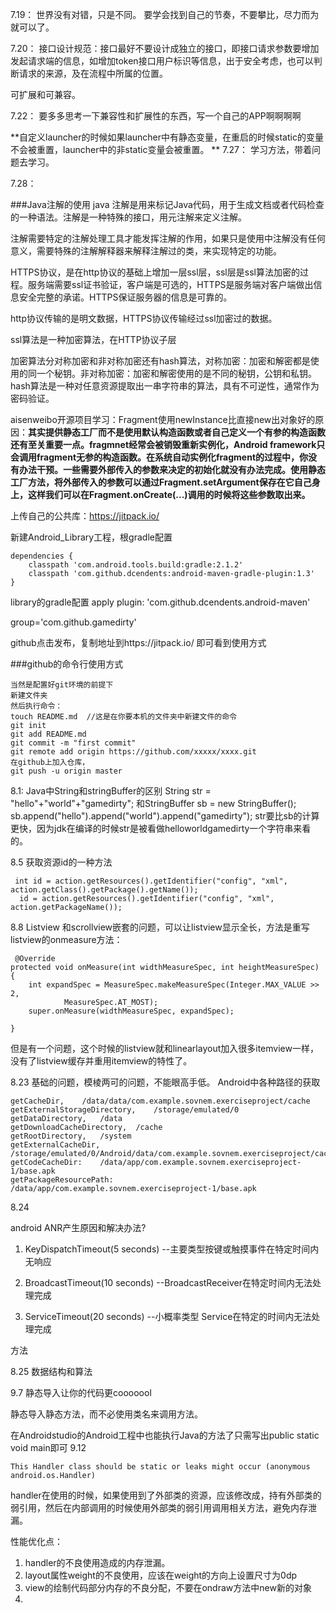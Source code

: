 7.19：
	世界没有对错，只是不同。
要学会找到自己的节奏，不要攀比，尽力而为就可以了。

7.20：
接口设计规范：接口最好不要设计成独立的接口，即接口请求参数要增加发起请求端的信息，如增加token接口用户标识等信息，出于安全考虑，也可以判断请求的来源，及在流程中所属的位置。

可扩展和可兼容。

7.22：
要多多思考一下兼容性和扩展性的东西，写一个自己的APP啊啊啊啊

**自定义launcher的时候如果launcher中有静态变量，在重启的时候static的变量不会被重置，launcher中的非static变量会被重置。
**
7.27：
学习方法，带着问题去学习。

7.28：

###Java注解的使用
java 注解是用来标记Java代码，用于生成文档或者代码检查的一种语法。注解是一种特殊的接口，用元注解来定义注解。

注解需要特定的注解处理工具才能发挥注解的作用，如果只是使用中注解没有任何意义，需要特殊的注解解释器来解释注解过的类，来实现特定的功能。

HTTPS协议，是在http协议的基础上增加一层ssl层，ssl层是ssl算法加密的过程。服务端需要ssl证书验证，客户端是可选的，HTTPS是服务端对客户端做出信息安全完整的承诺。HTTPS保证服务器的信息是可靠的。

http协议传输的是明文数据，HTTPS协议传输经过ssl加密过的数据。

ssl算法是一种加密算法，在HTTP协议子层

加密算法分对称加密和非对称加密还有hash算法，对称加密：加密和解密都是使用的同一个秘钥。非对称加密：加密和解密使用的是不同的秘钥，公钥和私钥。hash算法是一种对任意资源提取出一串字符串的算法，具有不可逆性，通常作为密码验证。

aisenweibo开源项目学习：Fragment使用newInstance比直接new出对象好的原因：**其实提供静态工厂而不是使用默认构造函数或者自己定义一个有参的构造函数还有至关重要一点。fragmnet经常会被销毁重新实例化，Android framework只会调用fragment无参的构造函数。在系统自动实例化fragment的过程中，你没有办法干预。一些需要外部传入的参数来决定的初始化就没有办法完成。使用静态工厂方法，将外部传入的参数可以通过Fragment.setArgument保存在它自己身上，这样我们可以在Fragment.onCreate(...)调用的时候将这些参数取出来。**

上传自己的公共库：https://jitpack.io/

新建Android_Library工程，根gradle配置  


	dependencies {
        classpath 'com.android.tools.build:gradle:2.1.2'
        classpath 'com.github.dcendents:android-maven-gradle-plugin:1.3'
    } 

library的gradle配置
apply plugin: 'com.github.dcendents.android-maven'

group='com.github.gamedirty'

github点击发布，复制地址到https://jitpack.io/
即可看到使用方式


###github的命令行使用方式
	
	当然是配置好git环境的前提下
	新建文件夹
	然后执行命令：
	touch README.md  //这是在你要本机的文件夹中新建文件的命令
	git init
	git add README.md
	git commit -m "first commit"
	git remote add origin https://github.com/xxxxx/xxxx.git
	在github上加入仓库，
	git push -u origin master

8.1:
Java中String和stringBuffer的区别
String str = "hello"+"world"+"gamedirty";
和StringBuffer sb = new StringBuffer();
sb.append("hello").append("world").append("gamedirty");
str要比sb的计算更快，因为jdk在编译的时候str是被看做helloworldgamedirty一个字符串来看的。

8.5
获取资源id的一种方法

	 int id = action.getResources().getIdentifier("config", "xml", action.getClass().getPackage().getName());
	  id = action.getResources().getIdentifier("config", "xml", action.getPackageName());

8.8
Listview 和scrollview嵌套的问题，可以让listview显示全长，方法是重写listview的onmeasure方法：
	
	 @Override
    protected void onMeasure(int widthMeasureSpec, int heightMeasureSpec) {
        int expandSpec = MeasureSpec.makeMeasureSpec(Integer.MAX_VALUE >> 2,
                MeasureSpec.AT_MOST);
        super.onMeasure(widthMeasureSpec, expandSpec);

    }
	
但是有一个问题，这个时候的listview就和linearlayout加入很多itemview一样，没有了listview缓存并重用itemview的特性了。

8.23
基础的问题，模棱两可的问题，不能眼高手低。
Android中各种路径的获取

	getCacheDir,	/data/data/com.example.sovnem.exerciseproject/cache
	getExternalStorageDirectory,	/storage/emulated/0
	getDataDirectory,	/data
	getDownloadCacheDirectory,	/cache
	getRootDirectory,	/system
	getExternalCacheDir,	/storage/emulated/0/Android/data/com.example.sovnem.exerciseproject/cache
	getCodeCacheDir:	/data/app/com.example.sovnem.exerciseproject-1/base.apk
	getPackageResourcePath:		/data/app/com.example.sovnem.exerciseproject-1/base.apk

8.24

android ANR产生原因和解决办法?

1. KeyDispatchTimeout(5 seconds) --主要类型按键或触摸事件在特定时间内无响应

2. BroadcastTimeout(10 seconds) --BroadcastReceiver在特定时间内无法处理完成

3. ServiceTimeout(20 seconds) --小概率类型 Service在特定的时间内无法处理完成

方法

8.25
数据结构和算法

9.7
静态导入让你的代码更cooooool

静态导入静态方法，而不必使用类名来调用方法。

在Androidstudio的Android工程中也能执行Java的方法了只需写出public static void main即可
9.12
	
	This Handler class should be static or leaks might occur (anonymous android.os.Handler)

handler在使用的时候，如果使用到了外部类的资源，应该修改成，持有外部类的弱引用，然后在内部调用的时候使用外部类的弱引用调用相关方法，避免内存泄漏。


性能优化点：

1. handler的不良使用造成的内存泄漏。
2. layout属性weight的不良使用，应该在weight的方向上设置尺寸为0dp
3. view的绘制代码部分内存的不良分配，不要在ondraw方法中new新的对象
4. 

